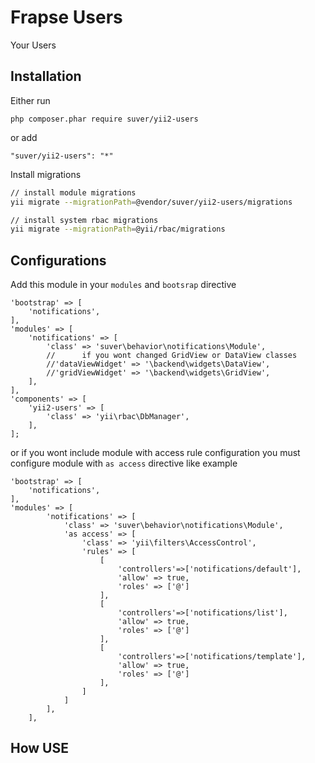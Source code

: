 Frapse Users
============
Your Users

Installation
------------


Either run

```
php composer.phar require suver/yii2-users
```

or add

```
"suver/yii2-users": "*"
```

Install migrations

```bash
// install module migrations
yii migrate --migrationPath=@vendor/suver/yii2-users/migrations

// install system rbac migrations
yii migrate --migrationPath=@yii/rbac/migrations
```

Configurations
--------------

Add this module in your `modules` and `bootsrap` directive

```
'bootstrap' => [
    'notifications',
],
'modules' => [
    'notifications' => [
        'class' => 'suver\behavior\notifications\Module',
        //      if you wont changed GridView or DataView classes
        //'dataViewWidget' => '\backend\widgets\DataView',
        //'gridViewWidget' => '\backend\widgets\GridView',
    ],
],
'components' => [
    'yii2-users' => [
        'class' => 'yii\rbac\DbManager',
    ],
];

```

or if you wont include module with access rule configuration you must configure module with `as access` directive like example


```
'bootstrap' => [
    'notifications',
],
'modules' => [
        'notifications' => [
            'class' => 'suver\behavior\notifications\Module',
            'as access' => [
                'class' => 'yii\filters\AccessControl',
                'rules' => [
                    [
                        'controllers'=>['notifications/default'],
                        'allow' => true,
                        'roles' => ['@']                        
                    ],
                    [
                        'controllers'=>['notifications/list'],
                        'allow' => true,
                        'roles' => ['@']                        
                    ],
                    [
                        'controllers'=>['notifications/template'],
                        'allow' => true,
                        'roles' => ['@']                        
                    ],
                ]
            ]
        ],
    ],

```

How USE
-------

```php



```
